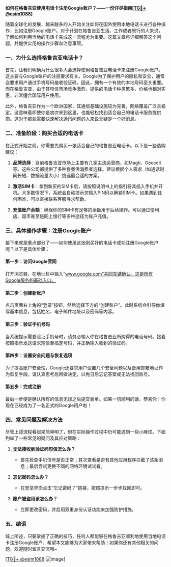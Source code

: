 **如何在格鲁吉亚使用电话卡注册Google账户？——一份详尽指南[[TG💪+ @esim1088](https://t.me/s/esim1088)]**

随着全球化的发展，越来越多的人开始关注如何在国外使用本地电话卡进行各种操作，比如注册Google账户。对于计划在格鲁吉亚生活、工作或者旅行的人来说，了解如何利用当地的电话卡完成这一流程尤为重要。这篇文章将详细解答这个问题，并提供实用的操作步骤和注意事项。

### 一、为什么选择格鲁吉亚电话卡？

首先，让我们明确为什么很多人会选择使用格鲁吉亚电话卡来注册Google账户。这主要与Google账户的注册要求有关。Google为了保护用户的隐私和安全，通常会要求用户通过手机号码接收验证码。因此，拥有一个有效的本地号码至关重要。而在格鲁吉亚，由于其电信市场竞争激烈，提供的电话卡种类繁多，价格也相对实惠，非常适合国际用户使用。

此外，格鲁吉亚作为一个欧洲国家，其通信基础设施较为完善，网络覆盖广泛且稳定。这意味着即使你是初次来到这里，也能轻松找到适合自己的电话卡服务提供商。这对于那些需要快速解决通讯问题的人来说无疑是一个好消息。

### 二、准备阶段：购买合适的电话卡

在正式开始之前，你需要先购买一张适合自己的格鲁吉亚电话卡。以下是一些选购建议：

1. **品牌选择**：目前格鲁吉亚市场上主要有几家主流运营商，如Magti、Geocell等。这些公司都提供了多种套餐供消费者选择。建议根据个人需求（如通话时间长短、数据流量大小）挑选最合适的方案。
   
2. **激活SIM卡**：拿到新买的SIM卡后，请按照说明书上的指引将其插入手机并开机。大多数情况下，系统会自动提示您输入PIN码以解锁SIM卡。如果遇到任何困难，可以直接联系客服寻求帮助。

3. **充值账户余额**：确保你的SIM卡有足够的余额用于后续操作。可以通过便利店、超市甚至是网上银行等多种途径为账户充值。

### 三、具体操作步骤：注册Google账户

接下来就是重点部分了——如何使用这张刚买好的电话卡成功注册Google账户呢？以下是具体步骤：

#### 第一步：访问Google官网
打开浏览器，在地址栏中输入“www.google.com”并回车键确认。这是所有Google服务的基础入口。

#### 第二步：创建新账户
点击页面右上角的“登录”按钮，然后选择下方的“创建账户”。此时系统会引导你填写基本信息，包括姓名、电子邮件地址以及密码等内容。

#### 第三步：验证手机号码
当系统提示需要验证手机号时，请务必输入你在格鲁吉亚所购得的电话号码。接着按照指示发送请求短信至指定号码，并正确输入收到的验证码。

#### 第四步：设置安全问题与恢复选项
为了提高账户安全性，Google还要求用户设置几个安全问题以及备用邮箱地址作为恢复手段。请认真思考后再做决定，以免日后忘记答案或无法找回账号。

#### 第五步：完成注册
最后一步便是确认所有的信息无误之后提交表单。如果一切顺利的话，恭喜你！你现在已经成为了一名正式的Google用户啦！

### 四、常见问题及解决方法

尽管上述流程看起来简单明了，但在实际操作过程中仍可能遇到一些小麻烦。下面列举了一些常见的疑问及其应对策略：

1. **无法接收到验证码短信怎么办？**
   - 首先检查手机信号是否正常；其次查看是否有其他应用程序拦截了该条消息；最后尝试更换不同的网络环境试试看。

2. **忘记密码怎么办？**
   - 在登录界面点击“忘记密码？”链接，按照提示一步步找回即可。

3. **账户被盗用该怎么办？**
   - 立即更改密码，并启用双重身份认证功能来加强防护措施。

### 五、结语

综上所述，只要掌握了正确的技巧，任何人都能够在格鲁吉亚顺利地使用当地电话卡注册Google账户。希望本文能够为大家带来帮助！如果你还有其他相关的问题，欢迎随时留言交流哦~ 

[[TG💪+ @esim1088](https://t.me/s/esim1088) ![Image](https://i.postimg.cc/4NQfJmqS/Snipaste-2025-05-13-00-14-12.png)]